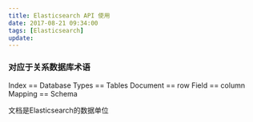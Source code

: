 ```yaml
---
title: Elasticsearch API 使用
date: 2017-08-21 09:34:00
tags: [Elasticsearch]
update:
---
```


### 对应于关系数据库术语

Index == Database
Types == Tables
Document == row
Field == column
Mapping == Schema

文档是Elasticsearch的数据单位
